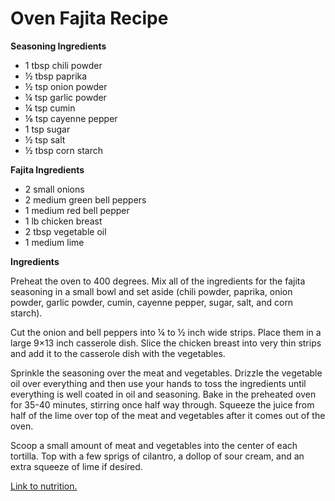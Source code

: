 # Oven Fajita Recipe

**Seasoning Ingredients**

* 1 tbsp chili powder
* ½ tbsp paprika
* ½ tsp onion powder
* ¼ tsp garlic powder
* ¼ tsp cumin
* ⅛ tsp cayenne pepper
* 1 tsp sugar
* ½ tsp salt
* ½ tbsp corn starch

**Fajita Ingredients**

* 2 small onions
* 2 medium green bell peppers
* 1 medium red bell pepper
* 1 lb chicken breast
* 2 tbsp vegetable oil
* 1 medium lime

**Ingredients**

Preheat the oven to 400 degrees. Mix all of the ingredients for the fajita seasoning in a small bowl and set aside (chili powder, paprika, onion powder, garlic powder, cumin, cayenne pepper, sugar, salt, and corn starch).

Cut the onion and bell peppers into ¼ to ½ inch wide strips. Place them in a large 9×13 inch casserole dish. Slice the chicken breast into very thin strips and add it to the casserole dish with the vegetables.

Sprinkle the seasoning over the meat and vegetables. Drizzle the vegetable oil over everything and then use your hands to toss the ingredients until everything is well coated in oil and seasoning. Bake in the preheated oven for 35-40 minutes, stirring once half way through. Squeeze the juice from half of the lime over top of the meat and vegetables after it comes out of the oven.

Scoop a small amount of meat and vegetables into the center of each tortilla. Top with a few sprigs of cilantro, a dollop of sour cream, and an extra squeeze of lime if desired.

[Link to nutrition.](http://www.myfitnesspal.com/recipe/view/269964089855293)
